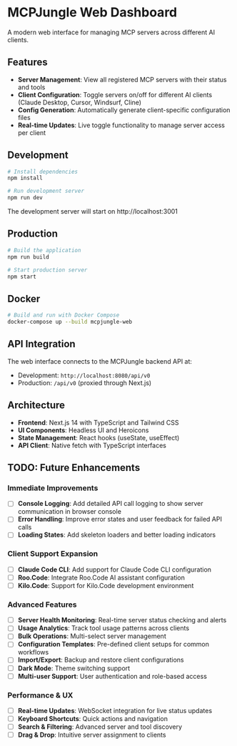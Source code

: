 # MCPJungle Web Dashboard

A modern web interface for managing MCP servers across different AI clients.

## Features

- **Server Management**: View all registered MCP servers with their status and tools
- **Client Configuration**: Toggle servers on/off for different AI clients (Claude Desktop, Cursor, Windsurf, Cline)
- **Config Generation**: Automatically generate client-specific configuration files
- **Real-time Updates**: Live toggle functionality to manage server access per client

## Development

```bash
# Install dependencies
npm install

# Run development server
npm run dev
```

The development server will start on http://localhost:3001

## Production

```bash
# Build the application
npm run build

# Start production server  
npm start
```

## Docker

```bash
# Build and run with Docker Compose
docker-compose up --build mcpjungle-web
```

## API Integration

The web interface connects to the MCPJungle backend API at:
- Development: `http://localhost:8080/api/v0`
- Production: `/api/v0` (proxied through Next.js)

## Architecture

- **Frontend**: Next.js 14 with TypeScript and Tailwind CSS
- **UI Components**: Headless UI and Heroicons
- **State Management**: React hooks (useState, useEffect)
- **API Client**: Native fetch with TypeScript interfaces

## TODO: Future Enhancements

### Immediate Improvements
- [ ] **Console Logging**: Add detailed API call logging to show server communication in browser console
- [ ] **Error Handling**: Improve error states and user feedback for failed API calls
- [ ] **Loading States**: Add skeleton loaders and better loading indicators

### Client Support Expansion
- [ ] **Claude Code CLI**: Add support for Claude Code CLI configuration
- [ ] **Roo.Code**: Integrate Roo.Code AI assistant configuration
- [ ] **Kilo.Code**: Support for Kilo.Code development environment

### Advanced Features
- [ ] **Server Health Monitoring**: Real-time server status checking and alerts
- [ ] **Usage Analytics**: Track tool usage patterns across clients
- [ ] **Bulk Operations**: Multi-select server management
- [ ] **Configuration Templates**: Pre-defined client setups for common workflows
- [ ] **Import/Export**: Backup and restore client configurations
- [ ] **Dark Mode**: Theme switching support
- [ ] **Multi-user Support**: User authentication and role-based access

### Performance & UX
- [ ] **Real-time Updates**: WebSocket integration for live status updates
- [ ] **Keyboard Shortcuts**: Quick actions and navigation
- [ ] **Search & Filtering**: Advanced server and tool discovery
- [ ] **Drag & Drop**: Intuitive server assignment to clients